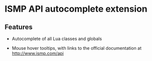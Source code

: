 # ISMP API autocomplete extension

## Features

- Autocomplete of all Lua classes and globals

- Mouse hover tooltips, with links to the official documentation at http://www.ismp.com/api

